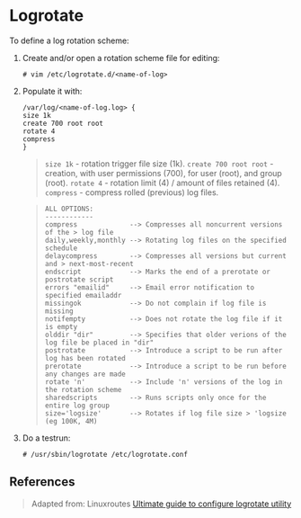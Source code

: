 # Logrotate

To define a log rotation scheme:

1. Create and/or open a rotation scheme file for editing:

	```
	# vim /etc/logrotate.d/<name-of-log>
	```

2. Populate it with:

	```
	/var/log/<name-of-log.log> {
	size 1k
	create 700 root root
	rotate 4
	compress
	}
	```

	> `size 1k` - rotation trigger file size (1k).
	> `create 700 root root` - creation, with user permissions (700), for user (root), and group (root).
	> `rotate 4` - rotation limit (4) / amount of files retained (4).
	> `compress` - compress rolled (previous) log files.

	> ```
	> ALL OPTIONS:
	> ------------
	> compress             --> Compresses all noncurrent versions of the > log file
	> daily,weekly,monthly --> Rotating log files on the specified schedule
	> delaycompress        --> Compresses all versions but current and > next-most-recent
	> endscript            --> Marks the end of a prerotate or postrotate script
	> errors "emailid"     --> Email error notification to specified emailaddr
	> missingok            --> Do not complain if log file is missing
	> notifempty           --> Does not rotate the log file if it is empty
	> olddir "dir"         --> Specifies that older verions of the log file be placed in "dir"
	> postrotate           --> Introduce a script to be run after log has been rotated
	> prerotate            --> Introduce a script to be run before any changes are made
	> rotate 'n'           --> Include 'n' versions of the log in the rotation scheme
	> sharedscripts        --> Runs scripts only once for the entire log group
	> size='logsize'       --> Rotates if log file size > 'logsize (eg 100K, 4M)
	> ```

3. Do a testrun:

	```
	# /usr/sbin/logrotate /etc/logrotate.conf
	```


## References
>	Adapted from: Linuxroutes
>	[Ultimate guide to configure logrotate utility][1]


<!-- REFERENCES -->
[1]:http://www.linuxroutes.com/configure-logrotate/
